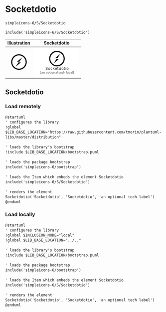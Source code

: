 # Socketdotio


```text
simpleicons-6/S/Socketdotio
```

```text
include('simpleicons-6/S/Socketdotio')
```



| Illustration | Socketdotio |
| :---: | :---: |
| ![illustration for Illustration](../../simpleicons-6/S/Socketdotio.png) | ![illustration for Socketdotio](../../simpleicons-6/S/Socketdotio.Local.png) |




## Socketdotio

### Load remotely
```plantuml
@startuml
' configures the library
!global $LIB_BASE_LOCATION="https://raw.githubusercontent.com/tmorin/plantuml-libs/master/distribution"

' loads the library's bootstrap
!include $LIB_BASE_LOCATION/bootstrap.puml

' loads the package bootstrap
include('simpleicons-6/bootstrap')

' loads the Item which embeds the element Socketdotio
include('simpleicons-6/S/Socketdotio')

' renders the element
Socketdotio('Socketdotio', 'Socketdotio', 'an optional tech label')
@enduml
```

### Load locally
```plantuml
@startuml
' configures the library
!global $INCLUSION_MODE="local"
!global $LIB_BASE_LOCATION="../.."

' loads the library's bootstrap
!include $LIB_BASE_LOCATION/bootstrap.puml

' loads the package bootstrap
include('simpleicons-6/bootstrap')

' loads the Item which embeds the element Socketdotio
include('simpleicons-6/S/Socketdotio')

' renders the element
Socketdotio('Socketdotio', 'Socketdotio', 'an optional tech label')
@enduml
```

